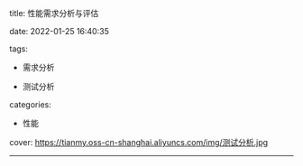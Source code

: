 title: 性能需求分析与评估

date: 2022-01-25 16:40:35

tags:

- 需求分析

- 测试分析

categories:

- 性能

cover: https://tianmy.oss-cn-shanghai.aliyuncs.com/img/测试分析.jpg

---
